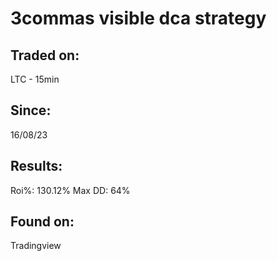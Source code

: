 # 3commas visible dca strategy

## Traded on:
LTC - 15min

## Since: 
16/08/23

## Results:
Roi%: 130.12%
Max DD: 64%


## Found on:
Tradingview

